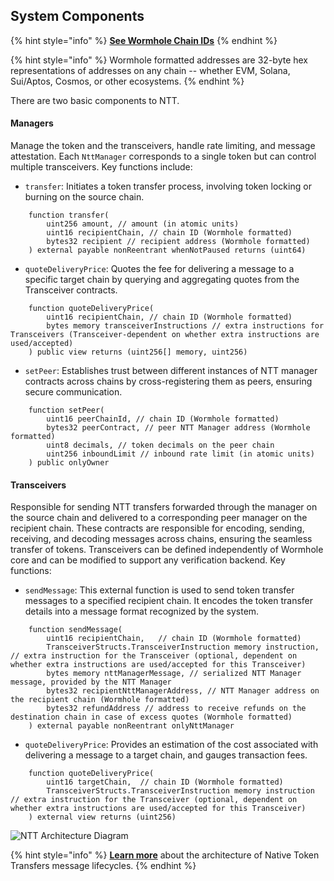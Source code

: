 ## System Components

{% hint style="info" %} 
**[See Wormhole Chain IDs](https://docs.wormhole.com/wormhole/reference/constants)**
{% endhint %}

{% hint style="info" %} 
Wormhole formatted addresses are 32-byte hex representations of addresses on any chain -- whether EVM, Solana, Sui/Aptos, Cosmos, or other ecosystems.
{% endhint %}

There are two basic components to NTT.

#### Managers
Manage the token and the transceivers, handle rate limiting, and message attestation. Each `NttManager` corresponds to a single token but can control multiple transceivers. Key functions include:
- `transfer`: Initiates a token transfer process, involving token locking or burning on the source chain.
```solidity
    function transfer(
        uint256 amount, // amount (in atomic units)
        uint16 recipientChain, // chain ID (Wormhole formatted) 
        bytes32 recipient // recipient address (Wormhole formatted)
    ) external payable nonReentrant whenNotPaused returns (uint64)
```
- `quoteDeliveryPrice`: Quotes the fee for delivering a message to a specific target chain by querying and aggregating quotes from the Transceiver contracts.
```solidity
    function quoteDeliveryPrice(
        uint16 recipientChain, // chain ID (Wormhole formatted) 
        bytes memory transceiverInstructions // extra instructions for Transceivers (Transceiver-dependent on whether extra instructions are used/accepted)
    ) public view returns (uint256[] memory, uint256)
```
- `setPeer`: Establishes trust between different instances of NTT manager contracts across chains by cross-registering them as peers, ensuring secure communication.
```solidity
    function setPeer(
        uint16 peerChainId, // chain ID (Wormhole formatted) 
        bytes32 peerContract, // peer NTT Manager address (Wormhole formatted)
        uint8 decimals, // token decimals on the peer chain
        uint256 inboundLimit // inbound rate limit (in atomic units)
    ) public onlyOwner
```

#### Transceivers
Responsible for sending NTT transfers forwarded through the manager on the source chain and delivered to a corresponding peer manager on the recipient chain. These contracts are responsible for encoding, sending, receiving, and decoding messages across chains, ensuring the seamless transfer of tokens. Transceivers can be defined independently of Wormhole core and can be modified to support any verification backend. Key functions:
- `sendMessage`: This external function is used to send token transfer messages to a specified recipient chain. It encodes the token transfer details into a message format recognized by the system.
```solidity
    function sendMessage(
        uint16 recipientChain,   // chain ID (Wormhole formatted)
        TransceiverStructs.TransceiverInstruction memory instruction, // extra instruction for the Transceiver (optional, dependent on whether extra instructions are used/accepted for this Transceiver)
        bytes memory nttManagerMessage, // serialized NTT Manager message, provided by the NTT Manager
        bytes32 recipientNttManagerAddress, // NTT Manager address on the recipient chain (Wormhole formatted)
        bytes32 refundAddress // address to receive refunds on the destination chain in case of excess quotes (Wormhole formatted)
    ) external payable nonReentrant onlyNttManager
```
- `quoteDeliveryPrice`: Provides an estimation of the cost associated with delivering a message to a target chain, and gauges transaction fees.
```solidity
    function quoteDeliveryPrice(
        uint16 targetChain,  // chain ID (Wormhole formatted) 
        TransceiverStructs.TransceiverInstruction memory instruction // extra instruction for the Transceiver (optional, dependent on whether extra instructions are used/accepted for this Transceiver)
    ) external view returns (uint256) 
```

![NTT Architecture Diagram](https://i.imgur.com/jZIFiBG.png)

{% hint style="info" %} 
**[Learn more](https://docs.wormhole.com/wormhole/native-token-transfers/architecture)** about the architecture of Native Token Transfers message lifecycles.
{% endhint %}
